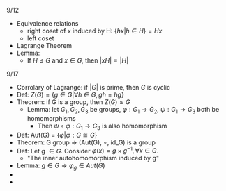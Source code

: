 

9/12
- Equivalence relations
	- right coset of x induced by H: $\{ hx | h \in H\} = Hx$
	- left coset
- Lagrange Theorem
- Lemma: 
	- If $H ≤ G$ and $x \in G$, then $|xH| = |H|$

9/17
- Corrolary of Lagrange: if $|G|$ is prime, then $G$ is cyclic
- Def: $Z(G) = \{g \in G | \forall h \in G, gh = hg\}$
- Theorem: if G is a group, then $Z(G) ≤ G$
	- Lemma: let $G_1, G_2, G_3$ be groups, $\varphi: G_1 \rightarrow G_2$, $\psi: G_1 \rightarrow G_3$  both be homomorphisms
		- Then $\psi \circ \varphi: G_1 \rightarrow G_3$ is also homomorphism
- Def: Aut(G) = $\{ \varphi | \varphi:G \cong G\}$ 
- Theorem: G group $\Rightarrow$ (Aut(G), $\circ$, id_G) is a group
- Def: Let g $\in G$. Consider $\varphi (x) = g \times g^{-1}, \forall x \in G$.
	- "The inner autohomomorphism induced by g"
- Lemma: $g \in G \Rightarrow \varphi_g \in Aut(G)$
- 
- 